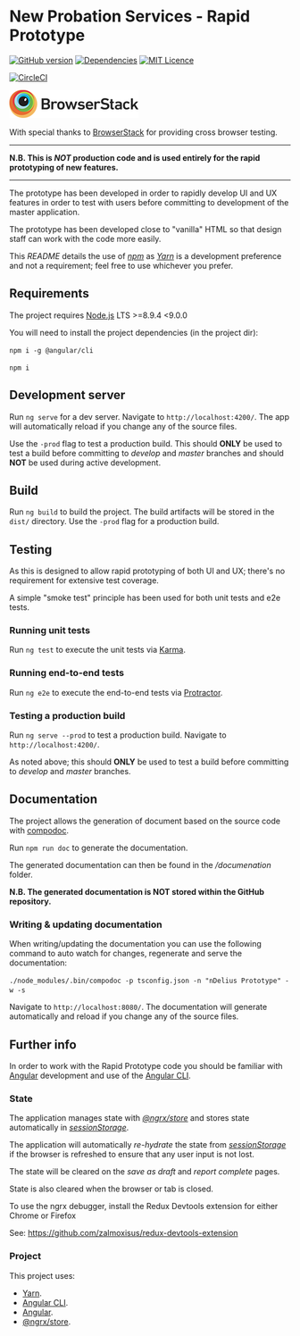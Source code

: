 # New Probation Services - Rapid Prototype

[![GitHub version](https://badge.fury.io/gh/ministryofjustice%2Fndelius-prototype.svg)](https://badge.fury.io/gh/ministryofjustice%2Fndelius-prototype)
[![Dependencies](https://david-dm.org/ministryofjustice/ndelius-prototype.svg)](https://david-dm.org/ministryofjustice/ndelius-prototype)
[![MIT Licence](https://badges.frapsoft.com/os/mit/mit.svg?v=103)](https://opensource.org/licenses/mit-license.php)

[![CircleCI](https://circleci.com/gh/ministryofjustice/ndelius-prototype/tree/master.svg?style=svg)](https://circleci.com/gh/ministryofjustice/ndelius-prototype/tree/master)

![Browserstack](browserstack-logo.png)

With special thanks to [BrowserStack](https://www.browserstack.com) for providing cross browser testing.

---

**N.B. This is *NOT* production code and is used entirely for the rapid prototyping of new features.**

---

The prototype has been developed in order to rapidly develop UI and UX features in order to test with users before committing to development of the master application.

The prototype has been developed close to "vanilla" HTML so that design staff can work with the code more easily. 

This *README* details the use of *[npm]* as *[Yarn]* is a development preference and not a requirement; feel free to use whichever you prefer.

## Requirements

The project requires [Node.js] LTS >=8.9.4 <9.0.0

You will need to install the project dependencies (in the project dir):

`npm i -g @angular/cli`

`npm i`

## Development server

Run `ng serve` for a dev server. Navigate to `http://localhost:4200/`. The app will automatically reload if you change any of the source files.

Use the `-prod` flag to test a production build. This should **ONLY** be used to test a build before committing to *develop* and *master* branches and should **NOT** be used during active development.

## Build

Run `ng build` to build the project. The build artifacts will be stored in the `dist/` directory. Use the `-prod` flag for a production build.

## Testing

As this is designed to allow rapid prototyping of both UI and UX; there's no requirement for extensive test coverage.
 
A simple "smoke test" principle has been used for both unit tests and e2e tests.

### Running unit tests

Run `ng test` to execute the unit tests via [Karma].

### Running end-to-end tests

Run `ng e2e` to execute the end-to-end tests via [Protractor].

### Testing a production build

Run `ng serve --prod` to test a production build. Navigate to `http://localhost:4200/`.

As noted above; this should **ONLY** be used to test a build before committing to *develop* and *master* branches.

## Documentation

The project allows the generation of document based on the source code with [compodoc].

Run `npm run doc` to generate the documentation.

The generated documentation can then be found in the */documenation* folder.

**N.B. The generated documentation is NOT stored within the GitHub repository.**

### Writing & updating documentation

When writing/updating the documentation you can use the following command to auto watch for changes, regenerate and serve the documentation:

`./node_modules/.bin/compodoc -p tsconfig.json -n "nDelius Prototype" -w -s`

Navigate to `http://localhost:8080/`. The documentation will generate automatically and reload if you change any of the source files.

## Further info

In order to work with the Rapid Prototype code you should be familiar with [Angular] development and use of the [Angular CLI].

### State

The application manages state with *[@ngrx/store]* and stores state automatically in *[sessionStorage]*.

The application will automatically *re-hydrate* the state from *[sessionStorage]* if the browser is refreshed to ensure that any user input is not lost.

The state will be cleared on the *save as draft* and *report complete* pages.

State is also cleared when the browser or tab is closed. 

To use the ngrx debugger, install the Redux Devtools extension for either Chrome or Firefox

See: https://github.com/zalmoxisus/redux-devtools-extension

### Project

This project uses:

* [Yarn].
* [Angular CLI].
* [Angular].
* [@ngrx/store].

[Node.js]: http://www.nodejs.org
[Karma]: https://karma-runner.github.io
[Protractor]: http://www.protractortest.org
[@ngrx/store]: https://github.com/ngrx/platform/blob/master/docs/store/README.md
[sessionStorage]: https://developer.mozilla.org/en-US/docs/Web/API/Window/sessionStorage
[Yarn]: https://yarnpkg.com
[npm]: https://npmjs.org
[Angular CLI]: https://cli.angular.io
[Angular]: https://angular.io
[compodoc]: https://compodoc.github.io/website
